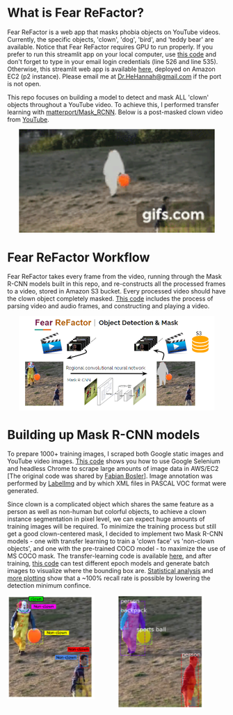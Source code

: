 # What is Fear ReFactor?
Fear ReFactor is a web app that masks phobia objects on YouTube videos. Currently, the specific objects, 'clown', 'dog', 'bird', and 'teddy bear' are available.
Notice that Fear ReFactor requires GPU to run properly. If you prefer to run this streamlit app on your local computer, use [this code](https://github.com/HannahhoHe/Fear-ReFactor-Mask-R-CNN-Transfer-Learning/blob/master/FearReFactor_streamlit_pub.py) and don't forget to type in your email login credentials (line 526 and line 535). Otherwise, this streamlit web app is available [here](https://52.34.156.240:8501), deployed on Amazon EC2 (p2 instance). Please email me at Dr.HeHannah@gmail.com if the port is not open.   

This repo focuses on building a model to detect and mask ALL 'clown' objects throughout a YouTube video. To achieve this, I performed transfer learning with [matterport/Mask_RCNN](https://github.com/matterport/Mask_RCNN). Below is a post-masked clown video from [YouTube](https://www.youtube.com/watch?v=GGOMD2DlJUY&t=107s).  

<p align="center">
  <img align="middle" width="450" src="gif_small.gif">
</p>

# Fear ReFactor Workflow
Fear ReFactor takes every frame from the video, running through the Mask R-CNN models built in this repo, and re-constructs all the processed frames to a video, stored in Amazon S3 bucket. Every processed video should have the clown object completely masked. [This code](https://github.com/HannahhoHe/Fear-ReFactor-Mask-R-CNN-Transfer-Learning/blob/master/vid-im.ipynb) includes the process of parsing video and audio frames, and constructing and playing a video.    

<p align="center">
  <img align="middle" width="450" src="flow.PNG">
</p>

# Building up Mask R-CNN models 
To prepare 1000+ training images, I scraped both Google static images and YouTube video images. [This code](https://github.com/HannahhoHe/Fear-ReFactor-Mask-R-CNN-Transfer-Learning/blob/master/google-im.ipynb) shows you how to use Google Selenium and headless Chrome to scrape large amounts of image data in AWS/EC2 [The original code was shared by [Fabian Bosler](https://towardsdatascience.com/image-scraping-with-python-a96feda8af2d)]. Image annotation was performed by [LabelImg](https://github.com/tzutalin/labelImg) and by which XML files in PASCAL VOC format were generated.

Since clown is a complicated object which shares the same feature as a person as well as non-human but colorful objects, to achieve a clown instance segmentation in pixel level, we can expect huge amounts of training images will be required. To minimize the training process but still get a good clown-centered mask, I decided to implement two Mask R-CNN models - one with transfer learning to train a 'clown face' vs 'non-clown objects', and one with the pre-trained COCO model - to maximize the use of MS COCO mask. The transfer-learning code is available [here](https://github.com/HannahhoHe/Fear-ReFactor-Mask-R-CNN-Transfer-Learning/blob/master/train.ipynb), and after training, [this code](https://github.com/HannahhoHe/Fear-ReFactor-Mask-R-CNN-Transfer-Learning/blob/master/test.ipynb) can test different epoch models and generate batch images to visualize where the bounding box are. [Statistical analysis](https://github.com/HannahhoHe/Fear-ReFactor-Mask-R-CNN-Transfer-Learning/blob/master/ana-1.ipynb) and [more plotting](https://github.com/HannahhoHe/Fear-ReFactor-Mask-R-CNN-Transfer-Learning/blob/master/ana-2.ipynb) show that a ~100% recall rate is possible by lowering the detection minimum confince.  


<p align="center">
  <img align="left" width="200" src="clown_model.PNG">
  <img align="middle" width="200" src="pretrained_coco_model.PNG">
</p>
